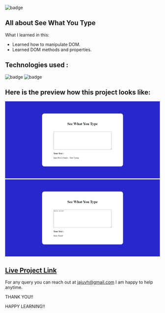![badge](https://img.shields.io/badge/LearnCodeOnline-INeuron)

## All about See What You Type


What I learned in this:

- Learned how to manipulate DOM.
- Learned DOM methods and properties.

## Technologies used :

![badge](https://img.shields.io/badge/HTML-CSS-INeuron)
![badge](https://img.shields.io/badge/Javascript-INeuron)

## Here is the preview how this project looks like:

![lco](./screenshots/Web%20capture_2-2-2023_151856_127.0.0.1.jpeg)
![lco](./screenshots/Web%20capture_2-2-2023_152144_127.0.0.1.jpeg)

## [Live Project Link](https://silly-moonbeam-3289ba.netlify.app)

For any query you can reach out at jajuvh@gmail.com I am happy to help anytime.

THANK YOU!!

HAPPY LEARNING!!